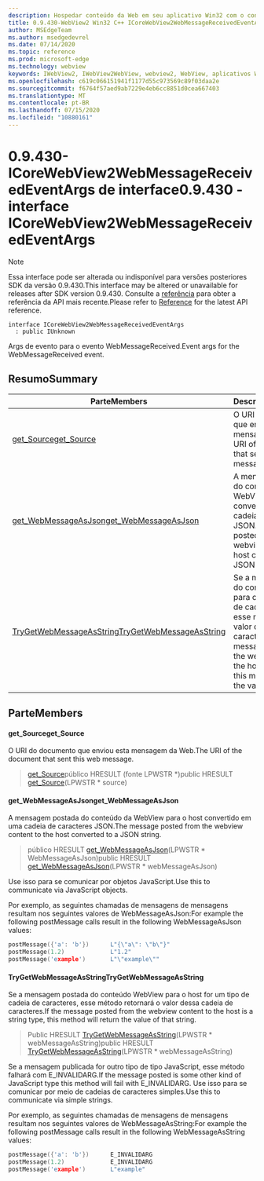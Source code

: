 ```yaml
---
description: Hospedar conteúdo da Web em seu aplicativo Win32 com o controle WebView2 do Microsoft Edge
title: 0.9.430-WebView2 Win32 C++ ICoreWebView2WebMessageReceivedEventArgs
author: MSEdgeTeam
ms.author: msedgedevrel
ms.date: 07/14/2020
ms.topic: reference
ms.prod: microsoft-edge
ms.technology: webview
keywords: IWebView2, IWebView2WebView, webview2, WebView, aplicativos Win32, Win32, Edge, ICoreWebView2, ICoreWebView2Host, controle do navegador, HTML Edge
ms.openlocfilehash: c619c066151941f1177d55c973569c89f03daa2e
ms.sourcegitcommit: f6764f57aed9ab7229e4eb6cc8851d0cea667403
ms.translationtype: MT
ms.contentlocale: pt-BR
ms.lasthandoff: 07/15/2020
ms.locfileid: "10880161"
---
```

# <span data-ttu-id="45ea0-104">0.9.430-ICoreWebView2WebMessageReceivedEventArgs de interface</span><span class="sxs-lookup"><span data-stu-id="45ea0-104">0.9.430 - interface ICoreWebView2WebMessageReceivedEventArgs</span></span> 

> [!NOTE]
> <span data-ttu-id="45ea0-105">Essa interface pode ser alterada ou indisponível para versões posteriores SDK da versão 0.9.430.</span><span class="sxs-lookup"><span data-stu-id="45ea0-105">This interface may be altered or unavailable for releases after SDK version 0.9.430.</span></span> <span data-ttu-id="45ea0-106">Consulte a [referência](../../../webview2-api-reference.md) para obter a referência da API mais recente.</span><span class="sxs-lookup"><span data-stu-id="45ea0-106">Please refer to [Reference](../../../webview2-api-reference.md) for the latest API reference.</span></span>

```
interface ICoreWebView2WebMessageReceivedEventArgs
  : public IUnknown
```

<span data-ttu-id="45ea0-107">Args de evento para o evento WebMessageReceived.</span><span class="sxs-lookup"><span data-stu-id="45ea0-107">Event args for the WebMessageReceived event.</span></span>

## <span data-ttu-id="45ea0-108">Resumo</span><span class="sxs-lookup"><span data-stu-id="45ea0-108">Summary</span></span>

 <span data-ttu-id="45ea0-109">Parte</span><span class="sxs-lookup"><span data-stu-id="45ea0-109">Members</span></span>                        | <span data-ttu-id="45ea0-110">Descrições</span><span class="sxs-lookup"><span data-stu-id="45ea0-110">Descriptions</span></span>
--------------------------------|---------------------------------------------
[<span data-ttu-id="45ea0-111">get_Source</span><span class="sxs-lookup"><span data-stu-id="45ea0-111">get_Source</span></span>](#get_source) | <span data-ttu-id="45ea0-112">O URI do documento que enviou esta mensagem da Web.</span><span class="sxs-lookup"><span data-stu-id="45ea0-112">The URI of the document that sent this web message.</span></span>
[<span data-ttu-id="45ea0-113">get_WebMessageAsJson</span><span class="sxs-lookup"><span data-stu-id="45ea0-113">get_WebMessageAsJson</span></span>](#get_webmessageasjson) | <span data-ttu-id="45ea0-114">A mensagem postada do conteúdo da WebView para o host convertido em uma cadeia de caracteres JSON.</span><span class="sxs-lookup"><span data-stu-id="45ea0-114">The message posted from the webview content to the host converted to a JSON string.</span></span>
[<span data-ttu-id="45ea0-115">TryGetWebMessageAsString</span><span class="sxs-lookup"><span data-stu-id="45ea0-115">TryGetWebMessageAsString</span></span>](#trygetwebmessageasstring) | <span data-ttu-id="45ea0-116">Se a mensagem postada do conteúdo WebView para o host for um tipo de cadeia de caracteres, esse método retornará o valor dessa cadeia de caracteres.</span><span class="sxs-lookup"><span data-stu-id="45ea0-116">If the message posted from the webview content to the host is a string type, this method will return the value of that string.</span></span>

## <span data-ttu-id="45ea0-117">Parte</span><span class="sxs-lookup"><span data-stu-id="45ea0-117">Members</span></span>

#### <span data-ttu-id="45ea0-118">get_Source</span><span class="sxs-lookup"><span data-stu-id="45ea0-118">get_Source</span></span> 

<span data-ttu-id="45ea0-119">O URI do documento que enviou esta mensagem da Web.</span><span class="sxs-lookup"><span data-stu-id="45ea0-119">The URI of the document that sent this web message.</span></span>

> <span data-ttu-id="45ea0-120">[get_Source](#get_source)público HRESULT (fonte LPWSTR \*)</span><span class="sxs-lookup"><span data-stu-id="45ea0-120">public HRESULT [get_Source](#get_source)(LPWSTR \* source)</span></span>

#### <span data-ttu-id="45ea0-121">get_WebMessageAsJson</span><span class="sxs-lookup"><span data-stu-id="45ea0-121">get_WebMessageAsJson</span></span> 

<span data-ttu-id="45ea0-122">A mensagem postada do conteúdo da WebView para o host convertido em uma cadeia de caracteres JSON.</span><span class="sxs-lookup"><span data-stu-id="45ea0-122">The message posted from the webview content to the host converted to a JSON string.</span></span>

> <span data-ttu-id="45ea0-123">público HRESULT [get_WebMessageAsJson](#get_webmessageasjson)(LPWSTR \* WebMessageAsJson)</span><span class="sxs-lookup"><span data-stu-id="45ea0-123">public HRESULT [get_WebMessageAsJson](#get_webmessageasjson)(LPWSTR \* webMessageAsJson)</span></span>

<span data-ttu-id="45ea0-124">Use isso para se comunicar por objetos JavaScript.</span><span class="sxs-lookup"><span data-stu-id="45ea0-124">Use this to communicate via JavaScript objects.</span></span>

<span data-ttu-id="45ea0-125">Por exemplo, as seguintes chamadas de mensagens de mensagens resultam nos seguintes valores de WebMessageAsJson:</span><span class="sxs-lookup"><span data-stu-id="45ea0-125">For example the following postMessage calls result in the following WebMessageAsJson values:</span></span>

```cpp
postMessage({'a': 'b'})      L"{\"a\": \"b\"}"
postMessage(1.2)             L"1.2"
postMessage('example')       L"\"example\""
```

#### <span data-ttu-id="45ea0-126">TryGetWebMessageAsString</span><span class="sxs-lookup"><span data-stu-id="45ea0-126">TryGetWebMessageAsString</span></span> 

<span data-ttu-id="45ea0-127">Se a mensagem postada do conteúdo WebView para o host for um tipo de cadeia de caracteres, esse método retornará o valor dessa cadeia de caracteres.</span><span class="sxs-lookup"><span data-stu-id="45ea0-127">If the message posted from the webview content to the host is a string type, this method will return the value of that string.</span></span>

> <span data-ttu-id="45ea0-128">Public HRESULT [TryGetWebMessageAsString](#trygetwebmessageasstring)(LPWSTR \* webMessageAsString)</span><span class="sxs-lookup"><span data-stu-id="45ea0-128">public HRESULT [TryGetWebMessageAsString](#trygetwebmessageasstring)(LPWSTR \* webMessageAsString)</span></span>

<span data-ttu-id="45ea0-129">Se a mensagem publicada for outro tipo de tipo JavaScript, esse método falhará com E_INVALIDARG.</span><span class="sxs-lookup"><span data-stu-id="45ea0-129">If the message posted is some other kind of JavaScript type this method will fail with E_INVALIDARG.</span></span> <span data-ttu-id="45ea0-130">Use isso para se comunicar por meio de cadeias de caracteres simples.</span><span class="sxs-lookup"><span data-stu-id="45ea0-130">Use this to communicate via simple strings.</span></span>

<span data-ttu-id="45ea0-131">Por exemplo, as seguintes chamadas de mensagens de mensagens resultam nos seguintes valores de WebMessageAsString:</span><span class="sxs-lookup"><span data-stu-id="45ea0-131">For example the following postMessage calls result in the following WebMessageAsString values:</span></span>

```cpp
postMessage({'a': 'b'})      E_INVALIDARG
postMessage(1.2)             E_INVALIDARG
postMessage('example')       L"example"
```


